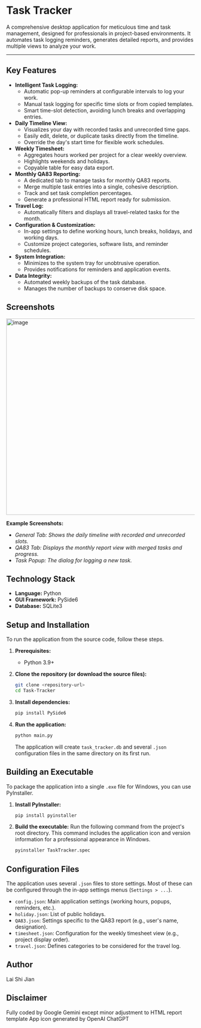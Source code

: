 # Task Tracker

A comprehensive desktop application for meticulous time and task management, designed for professionals in project-based environments. It automates task logging reminders, generates detailed reports, and provides multiple views to analyze your work.

---

## Key Features

*   **Intelligent Task Logging:**
    *   Automatic pop-up reminders at configurable intervals to log your work.
    *   Manual task logging for specific time slots or from copied templates.
    *   Smart time-slot detection, avoiding lunch breaks and overlapping entries.
*   **Daily Timeline View:**
    *   Visualizes your day with recorded tasks and unrecorded time gaps.
    *   Easily edit, delete, or duplicate tasks directly from the timeline.
    *   Override the day's start time for flexible work schedules.
*   **Weekly Timesheet:**
    *   Aggregates hours worked per project for a clear weekly overview.
    *   Highlights weekends and holidays.
    *   Copyable table for easy data export.
*   **Monthly QA83 Reporting:**
    *   A dedicated tab to manage tasks for monthly QA83 reports.
    *   Merge multiple task entries into a single, cohesive description.
    *   Track and set task completion percentages.
    *   Generate a professional HTML report ready for submission.
*   **Travel Log:**
    *   Automatically filters and displays all travel-related tasks for the month.
*   **Configuration & Customization:**
    *   In-app settings to define working hours, lunch breaks, holidays, and working days.
    *   Customize project categories, software lists, and reminder schedules.
*   **System Integration:**
    *   Minimizes to the system tray for unobtrusive operation.
    *   Provides notifications for reminders and application events.
*   **Data Integrity:**
    *   Automated weekly backups of the task database.
    *   Manages the number of backups to conserve disk space.

## Screenshots

<img width="876" height="525" alt="image" src="https://github.com/user-attachments/assets/0f74f161-de81-4110-b751-e101f5da48ee" />


**Example Screenshots:**
*   *General Tab: Shows the daily timeline with recorded and unrecorded slots.*
*   *QA83 Tab: Displays the monthly report view with merged tasks and progress.*
*   *Task Popup: The dialog for logging a new task.*

## Technology Stack

*   **Language:** Python
*   **GUI Framework:** PySide6
*   **Database:** SQLite3

## Setup and Installation

To run the application from the source code, follow these steps.

1.  **Prerequisites:**
    *   Python 3.9+

2.  **Clone the repository (or download the source files):**
    ```bash
    git clone <repository-url>
    cd Task-Tracker
    ```

3.  **Install dependencies:**
    ```bash
    pip install PySide6
    ```

4.  **Run the application:**
    ```bash
    python main.py
    ```
    The application will create `task_tracker.db` and several `.json` configuration files in the same directory on its first run.

## Building an Executable

To package the application into a single `.exe` file for Windows, you can use PyInstaller.

1.  **Install PyInstaller:**
    ```bash
    pip install pyinstaller
    ```

2.  **Build the executable:**
    Run the following command from the project's root directory. This command includes the application icon and version information for a professional appearance in Windows.

    ```bash
    pyinstaller TaskTracker.spec
    ```

## Configuration Files

The application uses several `.json` files to store settings. Most of these can be configured through the in-app settings menus (`Settings > ...`).

*   `config.json`: Main application settings (working hours, popups, reminders, etc.).
*   `holiday.json`: List of public holidays.
*   `QA83.json`: Settings specific to the QA83 report (e.g., user's name, designation).
*   `timesheet.json`: Configuration for the weekly timesheet view (e.g., project display order).
*   `travel.json`: Defines categories to be considered for the travel log.

## Author
Lai Shi Jian

## Disclaimer
Fully coded by Google Gemini except minor adjustment to HTML report template
App icon generated by OpenAI ChatGPT







